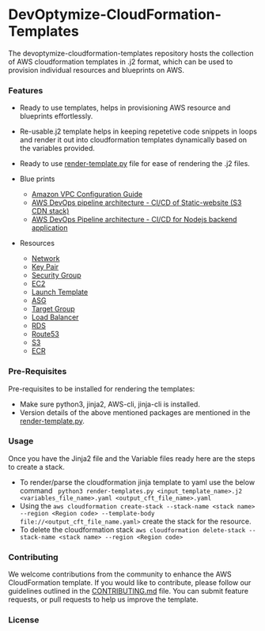 # DevOptymize-CloudFormation-Templates

The devoptymize-cloudformation-templates repository hosts the collection of AWS cloudformation templates in .j2 format, which can be used to provision individual resources and blueprints on AWS.

### Features
- Ready to use templates, helps in provisioning AWS resource and blueprints effortlessly.
- Re-usable.j2 template helps in keeping repetetive code snippets in loops and render it out into cloudformation templates dynamically based on the variables provided.
- Ready to use [render-template.py](./render-templates.py) file for ease of rendering the .j2 files.

- Blue prints
  - [Amazon VPC Configuration Guide](./services/aws-vpc-config)
  - [AWS DevOps pipeline architecture - CI/CD of Static-website (S3 CDN stack)](./services/aws-cicd-sw)
  - [AWS DevOps Pipeline architecture - CI/CD for Nodejs backend application](./services/aws-cicd-ms)

- Resources
  - [Network](./services/network)
  - [Key Pair](./services/key-pair)
  - [Security Group](./services/security-group)
  - [EC2](./services/ec2)
  - [Launch Template](./services/launch-template)
  - [ASG](./services/asg)
  - [Target Group](./services/lb-target-group)
  - [Load Balancer](./services/lb)
  - [RDS](./services/rds)
  - [Route53](./services/route-53)
  - [S3](./services/s3)
  - [ECR](./services/ecr)

### Pre-Requisites
Pre-requisites to be installed for rendering the templates:
- Make sure python3, jinja2, AWS-cli, jinja-cli is installed.
- Version details of the above mentioned packages are mentioned in the [render-template.py](./render-templates.py).

### Usage
Once you have the Jinja2 file and the Variable files ready here are the steps to create a stack.
- To render/parse the cloudformation jinja template to yaml use the below command
``` python3 render-templates.py <input_template_name>.j2 <variables_file_name>.yaml <output_cft_file_name>.yaml```
- Using the ```aws cloudformation create-stack --stack-name <stack name> --region <Region code> --template-body file://<output_cft_file_name.yaml>``` create the stack for the resource.
- To delete the cloudformation stack ```aws cloudformation delete-stack --stack-name <stack name> --region <Region code>```

### Contributing
We welcome contributions from the community to enhance the AWS CloudFormation template. If you would like to contribute, please follow our guidelines outlined in the [CONTRIBUTING.md](./CONTRIBUTING.md) file. You can submit feature requests, or pull requests to help us improve the template.

### License
